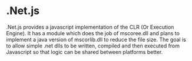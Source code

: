 # .Net.js
.Net.js provides a javascript implementation of the CLR (Or Execution Engine). It has a module which does the job of mscoree.dll and plans to implement a java version of mscorlib.dll to reduce the file size. The goal is to allow simple .net dlls to be written, compiled and then executed from Javascript so that logic can be shared between platforms better.
